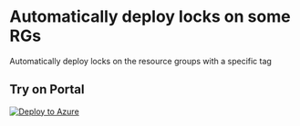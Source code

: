 # Automatically deploy locks on some RGs

Automatically deploy locks on the resource groups with a specific tag

## Try on Portal

[![Deploy to Azure](http://azuredeploy.net/deploybutton.png)](https://portal.azure.com/#blade/Microsoft_Azure_Policy/CreatePolicyDefinitionBlade/uri/https%3A%2F%2Fraw.githubusercontent.com%2FYoannGUILLO%2FGAB2019%2Fmaster%2FAzure%20Policy%2FRG%20Locks%2Fazurepolicy.json)
